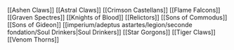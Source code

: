 [[Ashen Claws]]
[[Astral Claws]]
[[Crimson Castellans]]
[[Flame Falcons]]
[[Graven Spectres]]
[[Knights of Blood]]
[[Relictors]]
[[Sons of Commodus]]
[[Sons of Gideon]]
[[imperium/adeptus astartes/legion/seconde fondation/Soul Drinkers|Soul Drinkers]]
[[Star Gorgons]]
[[Tiger Claws]]
[[Venom Thorns]]

